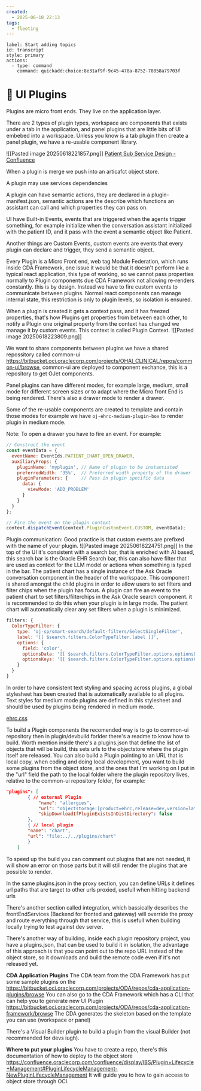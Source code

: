 ```yaml
---
created:
  - 2025-06-18 22:13
tags:
  - fleeting
---
```

```meta-bind-button
label: Start adding topics
id: transcript
style: primary
actions:
  - type: command
    command: quickadd:choice:8e31af9f-9c45-478a-8752-70858a79703f

```
# 🔷 UI Plugins
Plugins are micro front ends.
They live on the application layer.

There are 2 types of plugin types, workspace are components that exists under a tab in the application, and panel plugins that are little bits of UI embebed into a workspace. Unless you know is a tab plugin then create a panel plugin, we have a re-usable component library.

![[Pasted image 20250618221857.png]]
[Patient Sub Service Design - Confluence](https://confluence.oraclecorp.com/confluence/display/OCRNM/Patient+Chart+Sub+Service+Design)

When a plugin is merge we push into an articafct object store.

A plugin may use services dependencies

A plugin can have semantic actions, they are declared in a plugin-manifest.json, semantic actions are the describe which functions an assistant can call and which properties they can pass on.

UI have Built-in Events, events that are triggered when the agents trigger something, for example initialize when the conversation assistant initialized with the patient ID, and it pass with the event a semantic object like Patient.

Another things are Custom Events, custom events are events that every plugin can declare and trigger, they send a semantic object.

Every Plugin is a Micro Front end, web tag Module Federation, which runs inside CDA Framework, one issue it would be that it doesn't perform like a typical react application, this type of working, so we cannot pass properties normally to Plugin components due CDA Framework not allowing re-renders constantly. this is by design. Instead we have to fire custom events to communicate between plugins. Normal react components can manage internal state, this restriction is only to plugin levels, so isolation is ensured.

When a plugin is created it gets a context pass, and it has freezed properties, that's how Plugins get properties from between each other, to notify a Plugin one original property from the context has changed we manage it by custom events. This context is called Plugin Context.
![[Pasted image 20250618223809.png]]

We want to share components between plugins we have a shared repossitory called common-ui
https://bitbucket.oci.oraclecorp.com/projects/OHAI_CLINICAL/repos/common-ui/browse, common-ui are deployed to component exchance, this is a repository to get OJet components.

Panel plugins can have different modes, for example large, medium, small mode for different screen sizes or to adapt where the Micro front End is being rendered. There's also a drawer mode to render a drawer.

Some of the re-usable components are created to template and contain those modes for example we have `oj-ehrc-medium-plugin-box` to render plugin in medium mode.

Note: To open a drawer you have to fire an event. For example:
```js
// Construct the event
const eventData = {
  eventName: EventIds.PATIENT_CHART_OPEN_DRAWER,
  auxiliaryProps: {
    pluginName: 'myplugin', // Name of plugin to be instantiated
    preferredWidth: '35%',  // Preferred width property of the drawer
    pluginParameters: {     // Pass in plugin specific data
      data: {
        viewMode: 'ADD_PROBLEM'
      }
    }
  }
};

// Fire the event on the plugin context
context.dispatchEvent(context.PluginCustomEvent.CUSTOM, eventData);

```

Plugin communication:
Good practice is that custom events are prefixed with the name of your plugin.
![[Pasted image 20250618224751.png]]
In the top of the UI it's consistent with a search bar, that is enriched with AI based, this search bar is the Oracle EHR Search bar, this can also have filter that are used as context for the LLM model or actions when something is typed in the bar.
The patient chart has a single instance of the Ask Oracle conversation component in the header of the workspace. This component is shared amongst the child plugins in order to allow users to set filters and filter chips when the plugin has focus. A plugin can fire an event to the patient chart to set filters/filterchips in the Ask Oracle search component. it is recommended to do this when your plugin is in large mode. The patient chart will automatically clear any set filters when a plugin is minimized.
```js
filters: {
  ColorTypeFilter: {
    type: 'oj-sp/smart-search/default-filters/SelectSingleFilter',
    label: '[[ $search.filters.ColorTypeFilter.label ]]',
    options: {
      field: 'color',
      optionsData: '[[ $search.filters.ColorTypeFilter.options.optionsData ]]',
      optionsKeys: '[[ $search.filters.ColorTypeFilter.options.optionsKeys ]]'
    }
  }
}
```

In order to have consistent text styling and spacing across plugins, a global stylesheet has been created that is automatically available to all plugins. Text styles for medium mode plugins are defined in this stylesheet and should be used by plugins being rendered in medium mode.

[ehrc.css](https://confluence.oraclecorp.com/confluence/display/OCRNM/EHRC+Global+Stylesheet)


To build a Plugin components
the recomended way is to go to common-ui repository then in plugin/devbuild forlder there's a readme to know how to build.
Worth mention inside there's a plugins.json that define the list of objects that will be build, this sets urls to the objectstore where the plugin itself are released.
You can also build a Plugin pointing to an URL that is local copy, when coding and doing local development, you want to build some plugins from the object store, and the ones that I'm working on I put in the "url" field the path to the local folder where the plugin repository lives, relative to the common-ui repository folder, for example:
```json
"plugins": [
		{ // external Plugin
			"name": "allergies",
			"url": "objectstorage:[product=ehrc,release=dev,version=latest]",
			"skipDownloadIfPluginExistsInDistDirectory": false
		},
		{ // local plugin
    	"name": "chart",
    	"url": "file:../../plugins/chart"
		}
	]
```
To speed up the build you can comment out plugins that are not needed, it will show an error on those parts but it will still render the plugins that are possible to render.

In the same plugins.json in the proxy section, you can define URLs it defines url paths that are target to other urls proxied, usefull when hitting backend urls

There's another section called integration, which bassically describes the frontEndServices (Backend for fronted and gateway) will override the proxy and route everything through that service, this is usefull when building locally trying to test against dev server.

There's another way of building, inside each plugin repository project, you have a plugins.json, that can be used to build it in isolation, the advantage of this approach is that you can point out to the repo URL instead of the object store, so it downloads and build the remote code even if it's not released yet.


**CDA Application Plugins**
The CDA team from the CDA Framework has put some sample plugins on the https://bitbucket.oci.oraclecorp.com/projects/ODA/repos/cda-application-plugins/browse
You can also go to the CDA Framework which has a CLI that can help you to generate new UI Plugin https://bitbucket.oci.oraclecorp.com/projects/ODA/repos/cda-application-framework/browse The CDA generates the skeleton based on the template you can use (workspace or panel)

There's a Visual Builder plugin to build a plugin from the visual Builder (not recommended for devs iugh).

**Where to put your plugins**
You have to create a repo, there's this documentation of how to deploy to the object store
https://confluence.oraclecorp.com/confluence/display/IBS/Plugin+Lifecycle+Management#PluginLifecycleManagement-NewPluginLifecycleManagement
It will guide you to how to gain access to object store through OCI.
